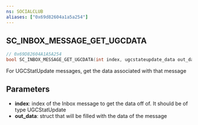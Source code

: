 ```yaml
---
ns: SOCIALCLUB
aliases: ["0x69d82604a1a5a254"]
---
```

## SC_INBOX_MESSAGE_GET_UGCDATA

```c
// 0x69D82604A1A5A254
bool SC_INBOX_MESSAGE_GET_UGCDATA(int index, ugcstateupdate_data out_data);
```

For UGCStatUpdate messages, get the data associated with that message


## Parameters
* **index**: index of the Inbox message to get the data off of. It should be of type UGCStatUpdate
* **out_data**: struct that will be filled with the data of the message
